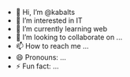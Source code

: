 - 👋 Hi, I’m @kabalts
- 👀 I’m interested in IT
- 🌱 I’m currently learning web
- 💞️ I’m looking to collaborate on ...
- 📫 How to reach me ...
- 😄 Pronouns: ...
- ⚡ Fun fact: ...

<!---
kabalts/kabalts is a ✨ special ✨ repository because its `README.md` (this file) appears on your GitHub profile.
You can click the Preview link to take a look at your changes.
--->
